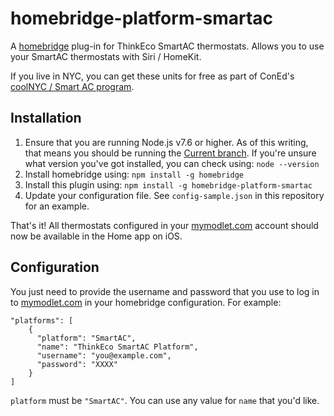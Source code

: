 homebridge-platform-smartac
===========================
A [homebridge][1] plug-in for ThinkEco SmartAC thermostats. Allows you
to use your SmartAC thermostats with Siri / HomeKit.

If you live in NYC, you can get these units for free as part of
ConEd's [coolNYC / Smart AC program][2].

## Installation

1. Ensure that you are running Node.js v7.6 or higher. As of this writing, that means you should be running the [Current branch][4]. If you're unsure what version you've got installed, you can check using: `node --version`
2. Install homebridge using: `npm install -g homebridge`
3. Install this plugin using: `npm install -g homebridge-platform-smartac`
4. Update your configuration file. See `config-sample.json` in this repository for an example.

That's it! All thermostats configured in your [mymodlet.com][3] account should
now be available in the Home app on iOS.

## Configuration
You just need to provide the username and password that you use to log
in to [mymodlet.com][3] in your homebridge configuration. For example:

    "platforms": [
        {
          "platform": "SmartAC",
          "name": "ThinkEco SmartAC Platform",
          "username": "you@example.com",
          "password": "XXXX"
        }
    ]

`platform` must be `"SmartAC"`. You can use any value for `name` that you'd like.

[1]: https://github.com/nfarina/homebridge
[2]: https://conedsmartac.com
[3]: https://mymodlet.com
[4]: https://nodejs.org/en/download/current/